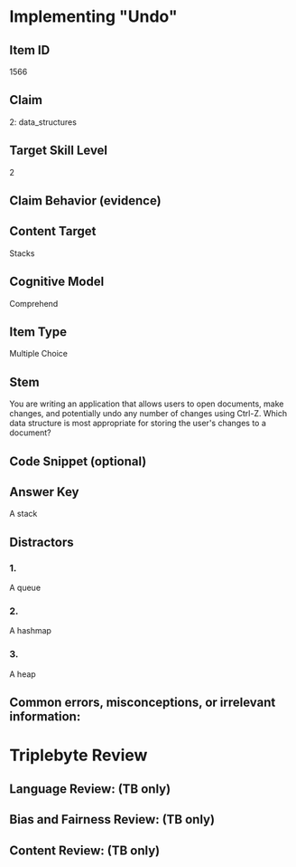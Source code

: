 # Implementing "Undo"

## Item ID
1566

## Claim
2: data_structures

## Target Skill Level
2

## Claim Behavior (evidence)

## Content Target
Stacks

## Cognitive Model
Comprehend

## Item Type
Multiple Choice

## Stem
You are writing an application that allows users to open documents, make changes, and potentially undo any number of changes using Ctrl-Z.  Which data structure is most appropriate for storing the user's changes to a document?

## Code Snippet (optional)

## Answer Key
A stack

## Distractors
### 1.
A queue

### 2.
A hashmap

### 3.
A heap

## Common errors, misconceptions, or irrelevant information:

# Triplebyte Review

## Language Review: (TB only)

## Bias and Fairness Review: (TB only)

## Content Review: (TB only)

